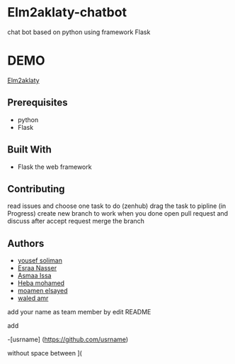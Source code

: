 # Elm2aklaty-chatbot
chat bot based on python using framework Flask

# DEMO
[Elm2aklaty](https://lit-scrubland-97874.herokuapp.com/)

## Prerequisites
* python
* Flask

## Built With
* Flask the web framework

## Contributing
read issues and choose one task to do
(zenhub) drag the task to pipline (in Progress)
create new branch to work 
when you done open pull request and discuss
after accept request merge the branch

## Authors
* [yousef soliman](https://github.com/yousef-soliman)
* [Esraa Nasser](https://github.com/esraa-nasser)
* [Asmaa Issa](https://github.com/Asmaa-Issa)
* [Heba mohamed](https://github.com/HebaGadElRab)
* [moamen elsayed](https://github.com/moamenelsayed)
* [waled amr](https://github.com/waled-amr)

add your name as team member by edit README

add 

-[usrname] (https://github.com/usrname)

without space between ](
